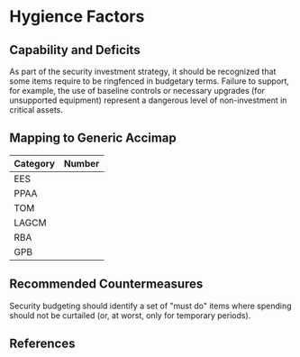 # Hygience Factors

## Capability and Deficits
As part of the security investment strategy, it should be recognized that some items require to be ringfenced in budgetary terms.  Failure to support, for example, the use of 
baseline controls or necessary upgrades (for unsupported equipment) represent a dangerous level of non-investment in critical assets.

## Mapping to Generic Accimap

|Category | Number |
| --- | --- |
|EES     |      |
|PPAA  | |
|TOM   ||
|LAGCM ||
|RBA   ||
|GPB   ||

## Recommended Countermeasures

Security budgeting should identify a set of "must do" items where spending should not be curtailed (or, at worst, only for temporary periods).

## References
